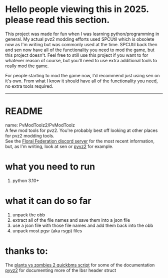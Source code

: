 # Hello people viewing this in 2025. please read this section.    

This project was made for fun when I was learning python/programming in general. My actual pvz2 modding efforts used SPCUtil which is obsolete now as I'm writing but was commonly used at the time. SPCUtil back then and sen now have all of the functionality you need to mod the game, but this project doesn't. Feel free to still use this project if you want to for whatever reason of course, but you'll need to use extra additional tools to really mod the game.  
  
For people starting to mod the game now, I'd recommend just using sen on it's own. From what I know it should have all of the functionality you need, no extra tools required.

---

# README
name: PvModToolz2/PvModToolz  
A few mod tools for pvz2.
You're probably best off looking at other places for pvz2 modding tools.  
See the [Floral Federation discord server](https://discord.gg/FBasnrE) for the most recent information, but, as I'm writing, look at sen or [pyvz2](https://github.com/Nineteendo/PVZ2tools/) for example.  
# what you need to run
1. python 3.10+ 
# what it can do so far  
1. unpack the obb  
2. extract all of the file names and save them into a json file
3. use a json file with those file names and add them back into the obb  
4. unpack most pgsr (aka rsgp) files
# thanks to:
The [plants vs zombies 2 quickbms script](http://aluigi.altervista.org/bms/1bsr_pgsr.bms) for some of the documentation  
[pyvz2](https://github.com/Nineteendo/PVZ2tools/tree/master/OBBEdit) for documenting more of the lbsr header struct
